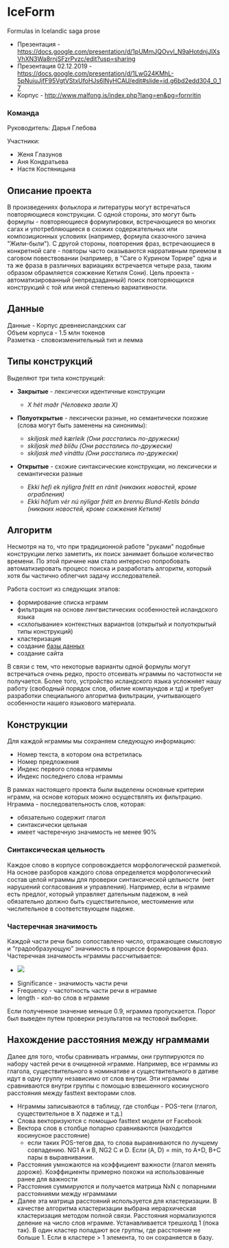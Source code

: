 # IceForm
Formulas in Icelandic saga prose

* Презентация - https://docs.google.com/presentation/d/1pUMmJQOvvl_N9aHotdnjJlXsVhXN3Wa8rnjSFzrPvzc/edit?usp=sharing
* Презентация 02.12.2019 - https://docs.google.com/presentation/d/1LwG24KMhL-5pNuiuJjfF95VgtVStxUfoHJs6lNyHCAU/edit#slide=id.g6bd2edd304_0_17
* Корпус - http://www.malfong.is/index.php?lang=en&pg=fornritin

### Команда
Руководитель: Дарья Глебова

Участники: 
* Женя Глазунов 
* Аня Кондратьева 
* Настя Костяницына

## Описание проекта
В произведениях фольклора и литературы могут встречаться повторяющиеся конструкции. С одной стороны, это могут быть формулы - повторяющиеся формулировки, встречающиеся во многих сагах и употребляющиеся в схожих содержательных или композиционных условиях (например, формула сказочного зачина "Жили-были"). С другой стороны, повторения фраз, встречающиеся в конкретной саге - повторы часто оказываются нарративным приемом в саговом повествовании (например, в "Саге о Курином Торире" одна и та же фраза в различных вариациях встречается четыре раза, таким образом обрамляется сожжение Кетиля Сони). Цель проекта - автоматизированный (непредзаданный) поиск повторяющихся конструкций с той или иной степенью вариативности.

## Данные
Данные - Корпус древнеисландских саг <br>
Объем корпуса - 1.5 млн токенов <br>
Разметка - словоизменительный тип и лемма <br>

## Типы конструкций
Выделяют три типа конструкций: 
* <b>Закрытые</b> - лексически идентичные конструкции <br> 
  * <i>X hét maðr  (Человека звали Х)</i>

* <b>Полуоткрытые</b> - лексически разные, но семантически похожие (слова могут быть заменены на синонимы): <br>
  * <i>skiljask með kærleik (Они расстались по-дружески)</i>
  * <i>skiljask með blíðu (Они расстались по-дружески)</i>
  * <i>skiljask með vináttu (Они расстались по-дружески)</i>

* <b>Открытые</b> - схожие синтаксические конструкции, но лексически и семантически разные <br>
  * <i>Ekki hefi ek nýligra frétt en ránit (никаких новостей, кроме ограбления)</i>
  * <i>Ekki höfum vér nú nýligar frétt en brennu Blund-Ketils bónda (никаких новостей, кроме сожжения Кетиля)</i>

## Алгоритм
Несмотря на то, что при традиционной работе "руками" подобные конструкции легко заметить, их поиск занимает большое количество времени. По этой причине нам стало интересно попробовать автоматизировать процесс поиска и разработать алгоритм, который хотя бы частично облегчил задачу исследователей. 

Работа состоит из следующих этапов: 
* формирование списка нграмм
* фильтрация на основе лингвистических особенностей исландского языка 
* «схлопывание» контекстных вариантов (открытый и полуоткрытый типы конструкций)
* кластеризация
* создание [базы данных](https://github.com/dhhse/IceForm/blob/master/stats/db_scheme.png)
* создание сайта

В связи с тем, что некоторые варианты одной формулы могут встречаться очень редко, просто отсеивать нграммы по частотности не получается. Более того, устройство исландского языка усложняет нашу работу (свободный порядок слов, обилие компаундов и тд) и требует разработки специального алгоритма фильтрации, учитывающего особенности нашего языкового материала.

## Конструкции
Для каждой нграммы мы сохраняем следующую информацию:
* Номер текста, в котором она встретилась 
* Номер предложения
* Индекс первого слова нграммы
* Индекс последнего слова нграммы 

В рамках настоящего проекта были выделены основные критерии нграмм, на основе которых можно осуществлять их фильтрацию. Нграмма - последовательность слов, которая:
* обязательно содержит глагол
* синтаксически цельная
* имеет частеречную значимость не менее 90%

### Синтаксическая цельность
Каждое слово в корпусе сопровождается морфологической разметкой. На основе разборов каждого слова определяется морфологический состав целой нграммы для проверки синтаксической цельности  (нет нарушений согласования и управления). Например, если в нграмме есть предлог, который управляет дательным падежом, в ней обязательно должно быть существительное, местоимение или числительное в соответствующем падеже. 

### Частеречная значимость
Каждой части речи было сопоставлено число, отражающее смысловую и “градообразующую” значимость в процессе формирования фраз. Частеречная значимость нграммы рассчитывается:

- <img src="https://latex.codecogs.com/gif.latex?\frac{\sum{Significance*Frequency}}{nwords}" />

* Significance - значимость части речи
* Frequency - частотность части речи в нграмме
* length - кол-во слов в нграмме

Если полученное значение меньше 0.9, нграмма пропускается. Порог был выведен путем проверки результатов на тестовой выборке. 


## Нахождение расстояния между нграммами

Далее для того, чтобы сравнивать нграммы, они группируются по набору частей речи в очищенной нграмме. Например, все нграммы из глагола, существительного в номинативе и существительного в дативе идут в одну группу независимо от слов внутри.
Эти нграммы сравниваются внутри группы с помощью взвешенного косинусного расстояния между fasttext векторами слов.

* Нграммы записываются в таблицу, где столбцы - POS-теги (глагол, существительное в Х падеже и т.д.)
* Слова векторизуются с помощью fasttext модели от Facebook
* Вектора слов в столбце попарно сравниваются (находится косинусное расстояние)
  * если таких POS-тегов два, то слова выравниваются по лучшему совпадению. NG1 A и B, NG2 C и D. Если (A, D) = min, то A+D, B+C пары в выравнивании.
* Расстояния умножаются на коэффициент важности (глагол менять дороже). Коэффициенты примерно похожи на использованные ранее для важности
* Расстояния суммируются и получается матрица NxN с попарными расстояниями между нграммами
* Далее эта матрица расстояний используется для кластеризации.
В качестве алгоритма кластеризации выбрана иерархическая кластеризация методом полной связи. Расстояния нормализуются деление на число слов нграмме. Устанавливается трешхолд 1 (пока так). В один кластер попадают все группы, где расстояние не больше 1. Если в кластере > 1 элемента, то он сохраняется в базу.

